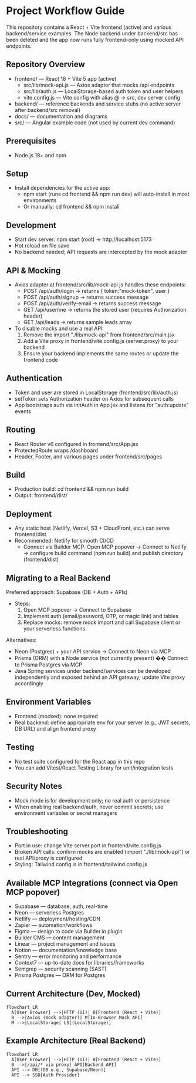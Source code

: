 # Project Workflow Guide

This repository contains a React + Vite frontend (active) and various backend/service examples. The Node backend under backend/src has been deleted and the app now runs fully frontend-only using mocked API endpoints.

## Repository Overview

- frontend/ — React 18 + Vite 5 app (active)
  - src/lib/mock-api.js — Axios adapter that mocks /api endpoints
  - src/lib/auth.js — LocalStorage-based auth token and user helpers
  - vite.config.js — Vite config with alias @ -> src, dev server config
- backend/ — reference backends and service stubs (no active server after backend/src removal)
- docs/ — documentation and diagrams
- src/ — Angular example code (not used by current dev command)

## Prerequisites

- Node.js 18+ and npm

## Setup

- Install dependencies for the active app:
  - npm start (runs cd frontend && npm run dev) will auto-install in most environments
  - Or manually: cd frontend && npm install

## Development

- Start dev server: npm start (root) → http://localhost:5173
- Hot reload on file save
- No backend needed; API requests are intercepted by the mock adapter

## API & Mocking

- Axios adapter at frontend/src/lib/mock-api.js handles these endpoints:
  - POST /api/auth/login → returns { token:"mock-token", user }
  - POST /api/auth/signup → returns success message
  - POST /api/auth/verify-email → returns success message
  - GET /api/user/me → returns the stored user (requires Authorization header)
  - GET /api/leads → returns sample leads array
- To disable mocks and use a real API:
  1. Remove the import "./lib/mock-api" from frontend/src/main.jsx
  2. Add a Vite proxy in frontend/vite.config.js (server.proxy) to your backend
  3. Ensure your backend implements the same routes or update the frontend code

## Authentication

- Token and user are stored in LocalStorage (frontend/src/lib/auth.js)
- setToken sets Authorization header on Axios for subsequent calls
- App bootstraps auth via initAuth in App.jsx and listens for "auth:update" events

## Routing

- React Router v6 configured in frontend/src/App.jsx
- ProtectedRoute wraps /dashboard
- Header, Footer, and various pages under frontend/src/pages

## Build

- Production build: cd frontend && npm run build
- Output: frontend/dist/

## Deployment

- Any static host (Netlify, Vercel, S3 + CloudFront, etc.) can serve frontend/dist
- Recommended: Netlify for smooth CI/CD
  - Connect via Builder MCP: Open MCP popover → Connect to Netlify → configure build command (npm run build) and publish directory (frontend/dist)

## Migrating to a Real Backend

Preferred approach: Supabase (DB + Auth + APIs)

- Steps:
  1. Open MCP popover → Connect to Supabase
  2. Implement auth (email/password, OTP, or magic link) and tables
  3. Replace mocks: remove mock import and call Supabase client or your serverless functions

Alternatives:

- Neon (Postgres) + your API service → Connect to Neon via MCP
- Prisma (ORM) with a Node service (not currently present) �� Connect to Prisma Postgres via MCP
- Java Spring services under backend/services can be developed independently and exposed behind an API gateway; update Vite proxy accordingly

## Environment Variables

- Frontend (mocked): none required
- Real backend: define appropriate env for your server (e.g., JWT secrets, DB URL) and align frontend proxy

## Testing

- No test suite configured for the React app in this repo
- You can add Vitest/React Testing Library for unit/integration tests

## Security Notes

- Mock mode is for development only; no real auth or persistence
- When enabling real backend/auth, never commit secrets; use environment variables or secret managers

## Troubleshooting

- Port in use: change Vite server.port in frontend/vite.config.js
- Broken API calls: confirm mocks are enabled (import "./lib/mock-api") or real API/proxy is configured
- Styling: Tailwind config is in frontend/tailwind.config.js

## Available MCP Integrations (connect via Open MCP popover)

- Supabase — database, auth, real-time
- Neon — serverless Postgres
- Netlify — deployment/hosting/CDN
- Zapier — automation/workflows
- Figma — design to code via Builder.io plugin
- Builder CMS — content management
- Linear — project management and issues
- Notion — documentation/knowledge base
- Sentry — error monitoring and performance
- Context7 — up-to-date docs for libraries/frameworks
- Semgrep — security scanning (SAST)
- Prisma Postgres — ORM for Postgres

## Current Architecture (Dev, Mocked)

```mermaid
flowchart LR
  A[User Browser] -->|HTTP (UI)| B[Frontend (React + Vite)]
  B -->|Axios (mock adapter)| M[In-Browser Mock API]
  M -->|LocalStorage| LS[(LocalStorage)]
```

## Example Architecture (Real Backend)

```mermaid
flowchart LR
  A[User Browser] -->|HTTP (UI)| B[Frontend (React + Vite)]
  B -->|/api/* via proxy| API[Backend API]
  API --> DB[(DB e.g., Supabase/Neon)]
  API --> SSO[Auth Provider]
```
